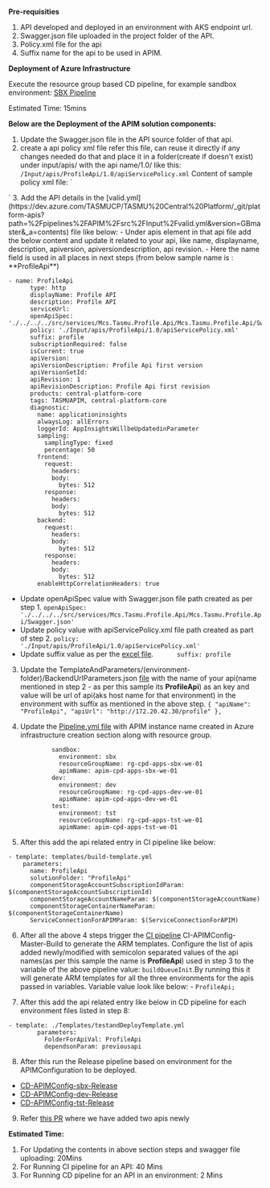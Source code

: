 **Pre-requisities**

1. API developed and deployed in an environment with AKS endpoint url.
2. Swagger.json file uploaded in the project folder of the API.
3. Policy.xml file for the api
4. Suffix name for the api to be used in APIM.

**Deployment of Azure Infrastructure**

Execute the resource group based CD pipeline, for example sandbox environment: [SBX Pipeline](https://dev.azure.com/TASMUCP/TASMU%20Central%20Platform/_build?definitionId=254)

Estimated Time: 15mins

**Below are the Deployment of the APIM solution components:**

1. Update the Swagger.json file in the API source folder of that api.
2. create a api policy xml file refer this file, can reuse it directly if any changes needed do that and place it in a folder(create if doesn't exist) under input/apis/ with the api name/1.0/ like this:
`/Input/apis/ProfileApi/1.0/apiServicePolicy.xml`
   Content of sample policy xml file:
`
<policies>
    <inbound>
        <base />
    </inbound>
    <backend>
        <base />
    </backend>
    <outbound>
        <base />
    </outbound>
    <on-error>
        <base />
    </on-error>
</policies>`
3. Add the API details in the [valid.yml](https://dev.azure.com/TASMUCP/TASMU%20Central%20Platform/_git/platform-apis?path=%2Fpipelines%2FAPIM%2Fsrc%2FInput%2Fvalid.yml&version=GBmaster&_a=contents) file like below:
-    Under apis element in that api file add the below content and update it related to your api, like name, displayname, description, apiversion, apiversiondescription, api revision.
- Here the name field is used in all places in next steps (from below sample name is : **ProfileApi**)

    
```
- name: ProfileApi
      type: http
      displayName: Profile API
      description: Profile API
      serviceUrl:
      openApiSpec: './../../../src/services/Mcs.Tasmu.Profile.Api/Mcs.Tasmu.Profile.Api/Swagger.json'
      policy: './Input/apis/ProfileApi/1.0/apiServicePolicy.xml'
      suffix: profile
      subscriptionRequired: false
      isCurrent: true
      apiVersion:
      apiVersionDescription: Profile Api first version
      apiVersionSetId:
      apiRevision: 1
      apiRevisionDescription: Profile Api first revision
      products: central-platform-core
      tags: TASMUAPIM, central-platform-core
      diagnostic:
        name: applicationinsights
        alwaysLog: allErrors
        loggerId: AppInsightsWillbeUpdatedinParameter
        sampling:
          samplingType: fixed
          percentage: 50
        frontend:
          request:
            headers:
            body:
              bytes: 512
          response:
            headers:
            body:
              bytes: 512
        backend:
          request:
            headers:
            body:
              bytes: 512
          response:
            headers:
            body:
              bytes: 512
        enableHttpCorrelationHeaders: true
```

-  Update openApiSpec value with Swagger.json file path created as per step 1.
`openApiSpec: './../../../src/services/Mcs.Tasmu.Profile.Api/Mcs.Tasmu.Profile.Api/Swagger.json'`
-   Update policy value with apiServicePolicy.xml file path created as part of step 2.
`policy: './Input/apis/ProfileApi/1.0/apiServicePolicy.xml'`
- Update suffix value as per the [excel file](https://microsofteur.sharepoint.com/:x:/r/teams/TASMUNationalPlatform-DeliveryStream-MicrosoftOnly/_layouts/15/Doc.aspx?action=edit&sourcedoc=%7B402304D9-A074-41C8-A796-CDDC69CF0B6B%7D&cid=0283f482-f352-4a80-b6e6-26baadf70389).
`      suffix: profile`

3. Update the TemplateAndParameters/(environment-folder)/BackendUrlParameters.json [file](https://dev.azure.com/TASMUCP/TASMU%20Central%20Platform/_git/platform-apis?path=%2Fpipelines%2FAPIM%2Fsrc%2FInput%2FTemplateAndParameters%2Fdev%2FBackendUrlParameters.json) with the name of your api(name mentioned in step 2 - as per this sample its **ProfileApi**) as an key and value will be url of api(aks host name for that environment) in the environment with suffix as mentioned in the above step.
`{
        "apiName": "ProfileApi",
        "apiUrl": "http://172.20.42.30/profile"
 },`

4.  Update the [Pipeline.yml file](https://dev.azure.com/TASMUCP/TASMU%20Central%20Platform/_git/platform-apis?path=%2Fpipelines%2FAPIM%2FDeployment%2FPipeline%2FTemplates%2FtestandDeployTemplate.yml&version=GBmaster&_a=contents) with APIM instance name created in Azure infrastructure creation section along with resource group.

            
```
            sandbox:
              environment: sbx
              resourceGroupName: rg-cpd-apps-sbx-we-01
              apimName: apim-cpd-apps-sbx-we-01
            dev:
              environment: dev
              resourceGroupName: rg-cpd-apps-dev-we-01
              apimName: apim-cpd-apps-dev-we-01
            test:
              environment: tst
              resourceGroupName: rg-cpd-apps-tst-we-01
              apimName: apim-cpd-apps-tst-we-01
```




5. After this add the api related entry in CI pipeline like below:

  
```
- template: templates/build-template.yml
    parameters:
      name: ProfileApi
      solutionFolder: "ProfileApi"
      componentStorageAccountSubscriptionIdParam: $(componentStorageAccountSubscriptionId)
      componentStorageAccountNameParam: $(componentStorageAccountName)
      componentStorageContainerNameParam: $(componentStorageContainerName)
      ServiceConnectionForAPIMParam: $(ServiceConnectionForAPIM)
```



6. After all the above 4 steps trigger the [CI pipeline](https://dev.azure.com/TASMUCP/TASMU%20Central%20Platform/_build?definitionId=197&_a=summary) CI-APIMConfig-Master-Build to generate the ARM templates. Configure the list of apis added newly/modified with semicolon separated values of the api names(as per this sample the name is **ProfileApi**) used in step 3 to the variable of the above pipeline value: `buildQueueInit`.By running this it will generate ARM templates for all the three environments for the apis passed in variables. Variable value look like below: - `ProfileApi;`


7. After this add the api related entry like below in CD pipeline for each environment files listed in step 8:

      
```
- template: ./Templates/testandDeployTemplate.yml
        parameters:
          FolderForApiVal: ProfileApi
          dependsonParam: previousapi
```

          

8. After this run the Release pipeline based on environment for the APIMConfiguration to be deployed.

- [CD-APIMConfig-sbx-Release](https://dev.azure.com/TASMUCP/TASMU%20Central%20Platform/_build?definitionId=298&_a=summary)
- [CD-APIMConfig-dev-Release](https://dev.azure.com/TASMUCP/TASMU%20Central%20Platform/_build?definitionId=256&_a=summary)
- [CD-APIMConfig-tst-Release](https://dev.azure.com/TASMUCP/TASMU%20Central%20Platform/_build?definitionId=257)

9. Refer [this PR](https://dev.azure.com/TASMUCP/TASMU%20Central%20Platform/_git/platform-apis/pullrequest/1222) where we have added two apis newly


**Estimated Time:**
1. For Updating the contents in above section steps and swagger file uploading: 20Mins
1. For Running CI pipeline for an API: 40 Mins
1. For Running CD pipeline for an API in an environment: 2 Mins

